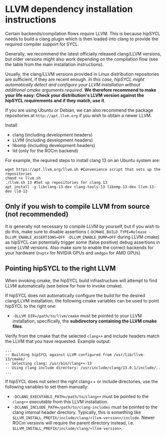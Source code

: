 # LLVM dependency installation instructions

Certain backends/compilation flows require LLVM. This is because hipSYCL needs to build a clang plugin which is then loaded into clang to provide the required compiler support for SYCL.

Generally, we recommend the latest officially released clang/LLVM versions, but older versions might also work depending on the compilation flow (see the table from the main installation instructions).

Usually, the clang/LLVM versions provided in Linux distribution repositories are sufficient, if they are recent enough. 
*In this case, hipSYCL might automatically detect and configure your LLVM installation without additional cmake arguments required.* **We therefore recommend to make your life easy: Check your distribution's LLVM version against the hipSYCL requirements and if they match, use it**.

If you are using Ubuntu or Debian, we can also recommend the package repositories at `http://apt.llvm.org` if you wish to obtain a newer LLVM.

Install
* clang (including development headers)
* LLVM (including development headers)
* libomp (including development headers)
* lld (only for the ROCm backend)

For example, the required steps to install clang 13 on an Ubuntu system are:
```
wget https://apt.llvm.org/llvm.sh #Convenience script that sets up the repositories
chmod +x llvm.sh
./llvm.sh 13 #Set up repositories for clang 13
apt install -y libclang-13-dev clang-tools-13 libomp-13-dev llvm-13-dev lld-13
```

## Only if you wish to compile LLVM from source (not recommended)

It is generally not necessary to compile LLVM by yourself, but if you wish to do this, make sure to disable assertions (`-DCMAKE_BUILD_TYPE=Release -DLLVM_ENABLE_ASSERTIONS=OFF -DLLVM_ENABLE_DUMP=OFF` during LLVM cmake) as hipSYCL can potentially trigger some (false positive) debug assertions in some LLVM versions.
Also make sure to enable the correct backends for your hardware (`nvptx` for NVIDIA GPUs and `amdgpu` for AMD GPUs)

## Pointing hipSYCL to the right LLVM

When invoking cmake, the hipSYCL build infrastructure will attempt to find LLVM automatically (see below for how to invoke cmake).

If hipSYCL does not automatically configure the build for the desired clang/LLVM installation, the following cmake variables can be used to point hipSYCL to the right one:
* `-DLLVM_DIR=/path/to/llvm/cmake` must be pointed to your LLVM installation, specifically, the **subdirectory containing the LLVM cmake files**. 

Verify from the cmake that the selected `clang++` and include headers match the LLVM that you have requested. Example output:
```
...
-- Building hipSYCL against LLVM configured from /usr/lib/llvm-13/cmake/
-- Selecting clang: /usr/bin/clang++-13
-- Using clang include directory: /usr/include/clang/13.0.1/include/..
...
```

If hipSYCL does not select the right clang++ or include directories, use the following variables to set them manually:


* `-DCLANG_EXECUTABLE_PATH=/path/to/clang++` must be pointed to the `clang++` executable from this LLVM installation.
* `-DCLANG_INCLUDE_PATH=/path/to/clang-includes` must be pointed to the clang internal header directory. Typically, this is something like `$LLVM_INSTALL_PREFIX/include/clang/<llvm-version>/include`. Newer ROCm versions will require the parent directory instead, i.e. `$LLVM_INSTALL_PREFIX/include/clang/<llvm-version>`.
